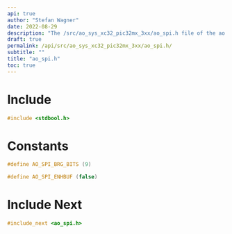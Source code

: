 ```yaml
---
api: true
author: "Stefan Wagner"
date: 2022-08-29
description: "The /src/ao_sys_xc32_pic32mx_3xx/ao_spi.h file of the ao real-time operating system."
draft: true
permalink: /api/src/ao_sys_xc32_pic32mx_3xx/ao_spi.h/
subtitle: ""
title: "ao_spi.h"
toc: true
---
```


# Include

```c
#include <stdbool.h>
```

# Constants

```c
#define AO_SPI_BRG_BITS (9)
```

```c
#define AO_SPI_ENHBUF (false)
```

# Include Next

```c
#include_next <ao_spi.h>
```

